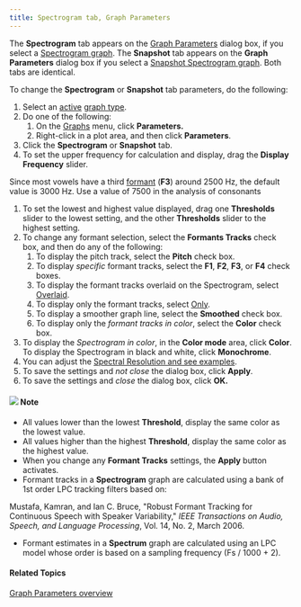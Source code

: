 ```yaml
---
title: Spectrogram tab, Graph Parameters
---
```


The **Spectrogram** tab appears on the [Graph Parameters](overview) dialog box, if you select a [Spectrogram graph](../types/spectrogram). The **Snapshot** tab appears on the **Graph Parameters** dialog box if you select a [Snapshot Spectrogram graph](../types/snapshot-spectrogram). Both tabs are identical.

To change the **Spectrogram** or **Snapshot** tab parameters, do the following:

1. Select an [active](../active-graph) [graph type](../types/overview).
1. Do one of the following:
   1. On the [Graphs](../overview) menu, click **Parameters.**
   1. Right-click in a plot area, and then click **Parameters**.
1. Click the **Spectrogram** or **Snapshot** tab.
1. To set the upper frequency for calculation and display, drag the **Display Frequency** slider.

Since most vowels have a third [formant](../types/formants) (**F3**) around 2500 Hz, the default value is 3000 Hz. Use a value of 7500 in the analysis of consonants

1. To set the lowest and highest value displayed, drag one **Thresholds** slider to the lowest setting, and the other **Thresholds** slider to the highest setting.
1. To change any formant selection, select the **Formants Tracks** check box, and then do any of the following:
   1. To display the pitch track, select the **Pitch** check box.
   1. To display *specific* formant tracks, select the **F1**, **F2**, **F3**, or **F4** check boxes.
   1. To display the formant tracks overlaid on the Spectrogram, select [Overlaid](formant-tracks-overlaid).
   1. To display only the formant tracks, select [Only](formant-tracks-only).
   1. To display a smoother graph line, select the **Smoothed** check box.
   1. To display only the *formant tracks in color*, select the **Color** check box.
1. To display the *Spectrogram in color*, in the **Color mode** area, click **Color**. To display the Spectrogram in black and white, click **Monochrome**.
1. You can adjust the [Spectral Resolution and see examples](spectrogram-tab-examples).
1. To save the settings and *not close* the dialog box, click **Apply**.
1. To save the settings and *close* the dialog box, click **OK.**

#### ![](../../../../images/001.png) **Note**
- All values lower than the lowest **Threshold**, display the same color as the lowest value.
- All values higher than the highest **Threshold**, display the same color as the highest value.
- When you change any **Formant Tracks** settings, the **Apply** button activates.
- Formant tracks in a **Spectrogram** graph are calculated using a bank of 1st order LPC tracking filters based on:

Mustafa, Kamran, and Ian C. Bruce, "Robust Formant Tracking for Continuous Speech with Speaker Variability," *IEEE Transactions on Audio, Speech, and Language Processing*, Vol. 14, No. 2, March 2006.

- Formant estimates in a **Spectrum** graph are calculated using an LPC model whose order is based on a sampling frequency (Fs / 1000 + 2).

#### **Related Topics**
[Graph Parameters overview](overview)
